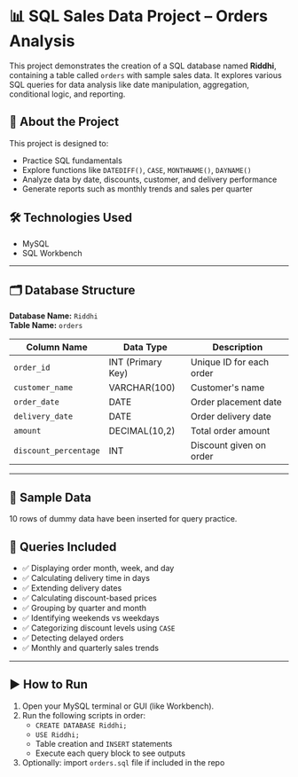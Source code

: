 # 📊 SQL Sales Data Project – Orders Analysis

This project demonstrates the creation of a SQL database named **Riddhi**, containing a table called `orders` with sample sales data. It explores various SQL queries for data analysis like date manipulation, aggregation, conditional logic, and reporting.


## 📌 About the Project

This project is designed to:
- Practice SQL fundamentals
- Explore functions like `DATEDIFF()`, `CASE`, `MONTHNAME()`, `DAYNAME()`
- Analyze data by date, discounts, customer, and delivery performance
- Generate reports such as monthly trends and sales per quarter
  

## 🛠 Technologies Used

- MySQL
- SQL Workbench
---

## 🗂 Database Structure

**Database Name:** `Riddhi`  
**Table Name:** `orders`

| Column Name         | Data Type         | Description               |
|---------------------|------------------|---------------------------|
| `order_id`          | INT (Primary Key) | Unique ID for each order |
| `customer_name`     | VARCHAR(100)      | Customer's name           |
| `order_date`        | DATE              | Order placement date      |
| `delivery_date`     | DATE              | Order delivery date       |
| `amount`            | DECIMAL(10,2)     | Total order amount        |
| `discount_percentage` | INT            | Discount given on order   |

---

## 🧾 Sample Data

10 rows of dummy data have been inserted for query practice.  

## 📌 Queries Included

- ✅ Displaying order month, week, and day
- ✅ Calculating delivery time in days
- ✅ Extending delivery dates
- ✅ Calculating discount-based prices
- ✅ Grouping by quarter and month
- ✅ Identifying weekends vs weekdays
- ✅ Categorizing discount levels using `CASE`
- ✅ Detecting delayed orders
- ✅ Monthly and quarterly sales trends

---

## ▶️ How to Run

1. Open your MySQL terminal or GUI (like Workbench).
2. Run the following scripts in order:
   - `CREATE DATABASE Riddhi;`
   - `USE Riddhi;`
   - Table creation and `INSERT` statements
   - Execute each query block to see outputs
3. Optionally: import `orders.sql` file if included in the repo
